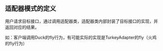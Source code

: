 ##  适配器模式的定义
用户请求目标接口，通过调用适配器类，适配器类内部封装了目标接口的实现，并返回对应的结果。

如：客户端调用Duck的fly行为，有可能实际的实现是TurkeyAdapter的fly（火鸡的fly行为）



